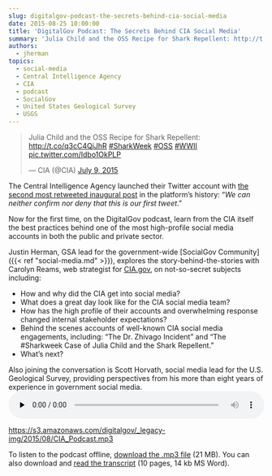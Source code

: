 ```yaml
---
slug: digitalgov-podcast-the-secrets-behind-cia-social-media
date: 2015-08-25 10:00:00
title: 'DigitalGov Podcast: The Secrets Behind CIA Social Media'
summary: 'Julia Child and the OSS Recipe for Shark Repellent: http://t.co/q3cC4QiJhR #SharkWeek #OSS #WWII pic.twitter.com/Idbo1OkPLP &mdash; CIA (@CIA) July 9, 2015 The Central Intelligence Agency launched their Twitter account with the second most retweeted inaugural post in the platform’s history: &ldquo;We can neither confirm nor deny that this is our first tweet.&rdquo; Now for the first'
authors:
  - jherman
topics:
  - social-media
  - Central Intelligence Agency
  - CIA
  - podcast
  - SocialGov
  - United States Geological Survey
  - USGS
---
```


<blockquote class="twitter-tweet" lang="en">
  <p dir="ltr" lang="en">
    Julia Child and the OSS Recipe for Shark Repellent: <a href="http://t.co/q3cC4QiJhR">http://t.co/q3cC4QiJhR</a> <a href="https://twitter.com/hashtag/SharkWeek?src=hash">#SharkWeek</a> <a href="https://twitter.com/hashtag/OSS?src=hash">#OSS</a> <a href="https://twitter.com/hashtag/WWII?src=hash">#WWII</a> <a href="http://t.co/Idbo1OkPLP">pic.twitter.com/Idbo1OkPLP</a>
  </p>
  
  <p>
    — CIA (@CIA) <a href="https://twitter.com/CIA/status/619224775483785216">July 9, 2015</a>
  </p>
</blockquote>

The Central Intelligence Agency launched their Twitter account with [the second most retweeted inaugural post](https://twitter.com/CIA/status/474971393852182528) in the platform’s history: “_We can neither confirm nor deny that this is our first tweet_.”

Now for the first time, on the DigitalGov podcast, learn from the CIA itself the best practices behind one of the most high-profile social media accounts in both the public and private sector.

Justin Herman, GSA lead for the government-wide [SocialGov Community]({{< ref "social-media.md" >}}), explores the story-behind-the-stories with Carolyn Reams, web strategist for [CIA.gov](https://www.cia.gov/index.html), on not-so-secret subjects including:

  * How and why did the CIA get into social media?
  * What does a great day look like for the CIA social media team?
  * How has the high profile of their accounts and overwhelming response changed internal stakeholder expectations?
  * Behind the scenes accounts of well-known CIA social media engagements, including: “The Dr. Zhivago Incident” and “The #Sharkweek Case of Julia Child and the Shark Repellent.”
  * What’s next?

Also joining the conversation is Scott Horvath, social media lead for the U.S. Geological Survey, providing perspectives from his more than eight years of experience in government social media.<audio class="wp-audio-shortcode" id="audio-302122-4" preload="none" style="width: 100%;" controls="controls"><source type="audio/mpeg" src="https://s3.amazonaws.com/digitalgov/_legacy-img/2015/08/CIA\_Podcast.mp3?\_=4" />

<https://s3.amazonaws.com/digitalgov/_legacy-img/2015/08/CIA_Podcast.mp3></audio> 

 

To listen to the podcast offline, [download the .mp3 file](https://s3.amazonaws.com/digitalgov/_legacy-img/2015/08/CIA_Podcast.mp3) (21 MB). You can also download and [read the transcript](https://s3.amazonaws.com/digitalgov/_legacy-img/2015/08/CIA-Social-Media-Podcast-Aug-2015-Transcript.docx) (10 pages, 14 kb MS Word).